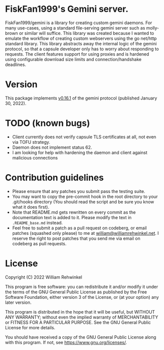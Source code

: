 # FiskFan1999's Gemini server.

FiskFan1999/gemini is a library for creating custom gemini daemons. For many use-cases, using a standard file-serving gemini server such as molly-brown or similar will suffice. This library was created because I wanted to emulate the workflow of creating custom webservers using the go net/http standard library. This library abstracts away the internal logic of the gemini protocol, so that a capsule developer only has to worry about responding to requests. The client features support for using proxies and is hardened using configurable download size limits and connection/handshake deadlines.

# Version

This package implements [v0.16.1](./SPECIFICATION.gmi) of the gemini protocol (published January 30, 2022).

# TODO (known bugs)

- Client currently does not verify capsule TLS certificates at all, not even via TOFU strategy.
- Daemon does not implement status 62.
- I am looking for help with hardening the daemon and client against malicious connections

# Contribution guidelines

- Please ensure that any patches you submit pass the testing suite.
- You may want to copy the pre-commit hook in the root directory to your .git/hooks directory (You should read the script and be sure you know what it does first).
- Note that README.md gets rewritten on every commit as the documentation text is added to it. Please modify the text in `.README_base.md` instead.
- Feel free to submit a patch as a pull request on codeberg, or email patches (squashed only please) to me at william@williamrehwinkel.net. I reserve the right to post patches that you send me via email on codeberg as pull requests.

# License

Copyright (C) 2022 William Rehwinkel

This program is free software: you can redistribute it and/or modify it under the terms of the GNU General Public License as published by the Free Software Foundation, either version 3 of the License, or (at your option) any later version.

This program is distributed in the hope that it will be useful, but WITHOUT ANY WARRANTY; without even the implied warranty of MERCHANTABILITY or FITNESS FOR A PARTICULAR PURPOSE.  See the GNU General Public License for more details.

You should have received a copy of the GNU General Public License along with this program.  If not, see https://www.gnu.org/licenses/.
